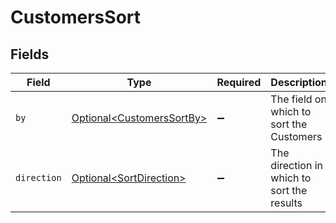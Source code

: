 # CustomersSort


## Fields

| Field                                                                    | Type                                                                     | Required                                                                 | Description                                                              | Example                                                                  |
| ------------------------------------------------------------------------ | ------------------------------------------------------------------------ | ------------------------------------------------------------------------ | ------------------------------------------------------------------------ | ------------------------------------------------------------------------ |
| `by`                                                                     | [Optional\<CustomersSortBy>](../../models/components/CustomersSortBy.md) | :heavy_minus_sign:                                                       | The field on which to sort the Customers                                 | updated_at                                                               |
| `direction`                                                              | [Optional\<SortDirection>](../../models/components/SortDirection.md)     | :heavy_minus_sign:                                                       | The direction in which to sort the results                               |                                                                          |